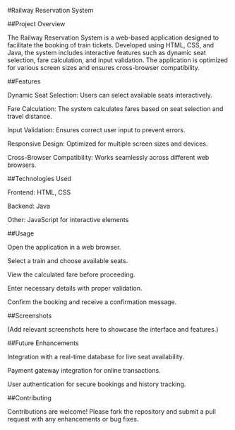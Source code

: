 #Railway Reservation System

##Project Overview

The Railway Reservation System is a web-based application designed to facilitate the booking of train tickets. Developed using HTML, CSS, and Java, the system includes interactive features such as dynamic seat selection, fare calculation, and input validation. The application is optimized for various screen sizes and ensures cross-browser compatibility.

##Features

Dynamic Seat Selection: Users can select available seats interactively.

Fare Calculation: The system calculates fares based on seat selection and travel distance.

Input Validation: Ensures correct user input to prevent errors.

Responsive Design: Optimized for multiple screen sizes and devices.

Cross-Browser Compatibility: Works seamlessly across different web browsers.

##Technologies Used

Frontend: HTML, CSS

Backend: Java

Other: JavaScript for interactive elements

##Usage

Open the application in a web browser.

Select a train and choose available seats.

View the calculated fare before proceeding.

Enter necessary details with proper validation.

Confirm the booking and receive a confirmation message.

##Screenshots

(Add relevant screenshots here to showcase the interface and features.)

##Future Enhancements

Integration with a real-time database for live seat availability.

Payment gateway integration for online transactions.

User authentication for secure bookings and history tracking.

##Contributing

Contributions are welcome! Please fork the repository and submit a pull request with any enhancements or bug fixes.

